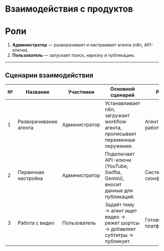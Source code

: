 # Взаимодействия с продуктов

# Роли
1. **Администратор** — разворачивает и настраивает агента (n8n, API-ключи).  
2. **Пользователь** — запускает поиск, нарезку и публикацию.

---

## Сценарии взаимодействия

| №  | Название              | Участники      | Основной сценарий                                                                 | Результат                  |
|----|-----------------------|----------------|------------------------------------------------------------------------------------|-----------------------------|
| 1  | Разворачивание агента | Администратор  | Устанавливает n8n, загружает workflow агента, прописывает переменные окружения.    | Агент готов к работе.       |
| 2  | Первичная настройка   | Администратор  | Подключает API-ключи (YouTube, Swiftia, Gemini), вносит данные для публикаций.     | Система сконфигурирована.   |
| 3  | Работа с видео        | Пользователь   | Задаёт тему → агент ищет видео → режет шортсы → добавляет субтитры → публикует.    | Готовые ролики на платформах.|
